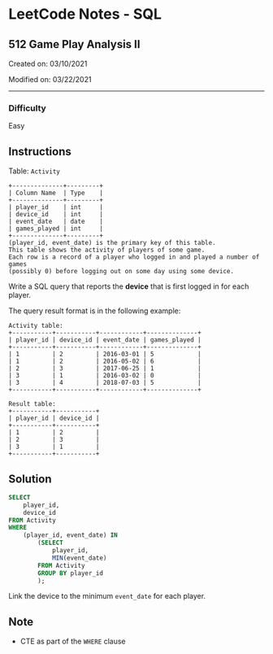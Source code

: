 # LeetCode Notes - SQL

## 512 Game Play Analysis II

Created on: 03/10/2021

Modified on: 03/22/2021

---

### Difficulty

Easy

## Instructions

Table: `Activity`

```
+--------------+---------+
| Column Name  | Type    |
+--------------+---------+
| player_id    | int     |
| device_id    | int     |
| event_date   | date    |
| games_played | int     |
+--------------+---------+
(player_id, event_date) is the primary key of this table.
This table shows the activity of players of some game.
Each row is a record of a player who logged in and played a number of games 
(possibly 0) before logging out on some day using some device.
```

Write a SQL query that reports the **device** that is first logged in for each 
player.

The query result format is in the following example:

```
Activity table:
+-----------+-----------+------------+--------------+
| player_id | device_id | event_date | games_played |
+-----------+-----------+------------+--------------+
| 1         | 2         | 2016-03-01 | 5            |
| 1         | 2         | 2016-05-02 | 6            |
| 2         | 3         | 2017-06-25 | 1            |
| 3         | 1         | 2016-03-02 | 0            |
| 3         | 4         | 2018-07-03 | 5            |
+-----------+-----------+------------+--------------+

Result table:
+-----------+-----------+
| player_id | device_id |
+-----------+-----------+
| 1         | 2         |
| 2         | 3         |
| 3         | 1         |
+-----------+-----------+
```

## Solution

``` sql
SELECT
    player_id,
    device_id
FROM Activity
WHERE
    (player_id, event_date) IN
        (SELECT 
            player_id, 
            MIN(event_date)
        FROM Activity
        GROUP BY player_id
        );
```

Link the device to the minimum `event_date` for each player.

## Note

- CTE as part of the `WHERE` clause
